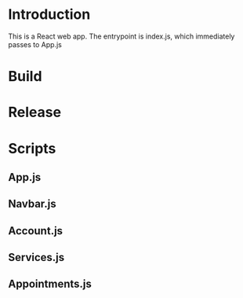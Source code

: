 # Introduction
This is a React web app. The entrypoint is index.js, which immediately passes to App.js

# Build
<TODO>

# Release
<TODO>

# Scripts
## App.js

## Navbar.js

## Account.js

## Services.js

## Appointments.js

